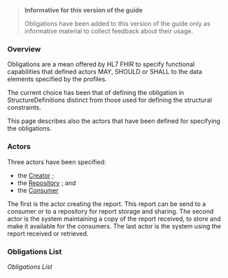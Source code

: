 
<div xmlns="http://www.w3.org/1999/xhtml" xmlns:xsi="http://www.w3.org/2001/XMLSchema-instance">
	<blockquote class="stu-note">
		<b>Informative for this version of the guide</b>
		<p>Obligations have been added to this version of the guide only as informative material to collect feedback about their usage.</p>
	</blockquote>
</div>


### Overview 

Obligations are a mean offered by HL7 FHIR to specify functional capabilities that defined actors MAY, SHOULD or SHALL to the data elements specified by the profiles.

The current choice has been that of defining the obligation in StructureDefinitions distinct from those used for defining the structural constraints.

This page describes also the actors that have been defined for specifying the obligations.

### Actors

Three actors have been specified:
* the [Creator](ActorDefinition-actor-creator-eu-lab.html) ;
* the [Repository](ActorDefinition-actor-repos-eu-lab.html) ; and 
* the [Consumer](ActorDefinition-actor-consumer-eu-lab.html)

The first is the actor creating the report. This report can be send to a consumer or to a repository for report storage and sharing. 
The second actor is the system maintaining a copy of the report received, to store and make it available for the consumers.
The last actor is the system using the report received or retrieved.


### Obligations List

*Obligations List*

